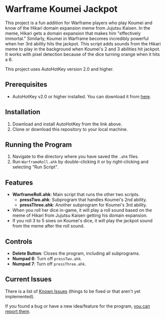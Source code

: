 # Warframe Koumei Jackpot

This project is a fun addition for Warframe players who play Koumei and know of the Hikari domain expansion meme from Jujutsu Kaisen. In the meme, Hikari gets a domain expansion that makes him "effectively immortal." Similarly, Koumei in Warframe becomes incredibly powerful when her 3rd ability hits the jackpot. This script adds sounds from the Hikari meme to play in the background when Koumei's 2 and 3 abilities hit jackpot. It works with pixel detection because of the dice turning orange when it hits a 6.

This project uses AutoHotKey version 2.0 and higher.

## Prerequisites

-   AutoHotKey v2.0 or higher installed. You can download it from [here](https://www.autohotkey.com/download/).

## Installation

1. Download and install AutoHotKey from the link above.
2. Clone or download this repository to your local machine.

## Running the Program

1. Navigate to the directory where you have saved the `.ahk` files.
2. Run `WarframeRoll.ahk` by double-clicking it or by right-clicking and selecting "Run Script".

## Features

-   **WarframeRoll.ahk**: Main script that runs the other two scripts.
    -   **pressTwo.ahk**: Subprogram that handles Koumei's 2nd ability.
    -   **pressThree.ahk**: Another subprogram for Koumei's 3rd ability.
-   When you roll her dice in-game, it will play a roll sound based on the meme of Hikari from Jujutsu Kaisen getting his domain expansion.
-   If you roll 3 to 5 sixes on Koumei's dice, it will play the jackpot sound from the meme after the roll sound.

## Controls

-   **Delete Button**: Closes the program, including all subprograms.
-   **Numpad 6**: Turn off `pressTwo.ahk`.
-   **Numpad 7**: Turn off `pressThree.ahk`.

## Current Issues

There is a list of
[Known Issues](https://github.com/georgenakashyan/Warframe-Koumei-Jackpot/issues) (things
to be fixed or that aren't yet implemented).

If you found a bug or have a new idea/feature for the program,
[you can report them](https://github.com/georgenakashyan/Warframe-Koumei-Jackpot/issues).
